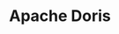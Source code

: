 ---
codehost: https://github.com/https://github.com/apache/incubator-doris
logohandle: apache_doris
sort: doris
tags:
- apache
title: Apache Doris
website: https://doris.apache.org/
---